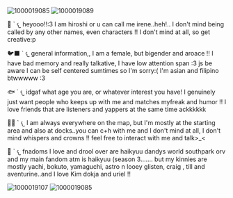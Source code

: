 ![1000019085](https://github.com/user-attachments/assets/c1285c76-498a-4f2d-9cbf-68d2b99d44af)
![1000019089](https://github.com/user-attachments/assets/b3f385d9-dea8-44bd-887b-88e545410bd9)





🩵 ` 𐔌 heyooo!!:3 I am hiroshi or u can call me irene..heh!.. I don't mind being called by any other names, even characters  !! I don't mind at all, so get creative:p


🐦‍⬛ ` 𐔌 general information,, I am a female, but bigender and aroace !! I have bad memory and really talkative, I have low attention span :3 js be aware I can be self centered sumtimes so I'm sorry:(  I'm asian and filipino btwwwww :3


🐟 ` 𐔌 idgaf what age you are, or whatever interest you have! I genuinely just want people who keeps up with me and matches myfreak and humor !! I love friends that are listeners and yappers at the same time ackkkkkk


🤎🖤 ` 𐔌 I am always everywhere on the map, but I'm mostly at the starting area and also at docks..you can c+h with me and I don't mind at all, I don't mind whispers and crowns !! feel free to interact with me and talk>_<

🪼 ` 𐔌 fnadoms I love and drool over are haikyuu dandys world southpark orv and my main fandom atm is haikyuu (season 3....... but my kinnies are mostly yachi, bokuto, yamaguchi, astro n looey glisten, craig , till and aventurine..and I love Kim dokja and uriel !!

![1000019107](https://github.com/user-attachments/assets/662109eb-63ec-4aeb-8c3e-3e958e6ca033)
![1000019085](https://github.com/user-attachments/assets/992089b4-92ce-48b2-bace-65d608a2b308)

